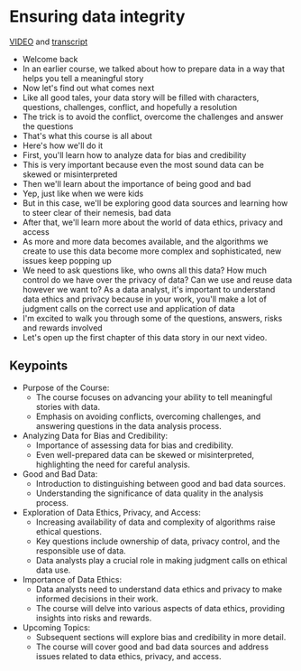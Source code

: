 # Ensuring data integrity

[VIDEO](./resources/1_VIDEO_Ensuring-data-integrity.mp4) and [transcript](./resources/1_VIDEO_Ensuring-data-integrity.txt)

- Welcome back
- In an earlier course, we talked about how to prepare data in a way that helps you tell a meaningful story
- Now let's find out what comes next
- Like all good tales, your data story will be filled with characters, questions, challenges, conflict, and hopefully a resolution
- The trick is to avoid the conflict, overcome the challenges and answer the questions
- That's what this course is all about
- Here's how we'll do it
- First, you'll learn how to analyze data for bias and credibility
- This is very important because even the most sound data can be skewed or misinterpreted
- Then we'll learn about the importance of being good and bad
- Yep, just like when we were kids
- But in this case, we'll be exploring good data sources and learning how to steer clear of their nemesis, bad data
- After that, we'll learn more about the world of data ethics, privacy and access
- As more and more data becomes available, and the algorithms we create to use this data become more complex and sophisticated, new issues keep popping up
- We need to ask questions like, who owns all this data? How much control do we have over the privacy of data? Can we use and reuse data however we want to? As a data analyst, it's important to understand data ethics and privacy because in your work, you'll make a lot of judgment calls on the correct use and application of data
- I'm excited to walk you through some of the questions, answers, risks and rewards involved
- Let's open up the first chapter of this data story in our next video.

## Keypoints

- Purpose of the Course:
  - The course focuses on advancing your ability to tell meaningful stories with data.
  - Emphasis on avoiding conflicts, overcoming challenges, and answering questions in the data analysis process.
- Analyzing Data for Bias and Credibility:
  - Importance of assessing data for bias and credibility.
  - Even well-prepared data can be skewed or misinterpreted, highlighting the need for careful analysis.
- Good and Bad Data:
  - Introduction to distinguishing between good and bad data sources.
  - Understanding the significance of data quality in the analysis process.
- Exploration of Data Ethics, Privacy, and Access:
  - Increasing availability of data and complexity of algorithms raise ethical questions.
  - Key questions include ownership of data, privacy control, and the responsible use of data.
  - Data analysts play a crucial role in making judgment calls on ethical data use.
- Importance of Data Ethics:
  - Data analysts need to understand data ethics and privacy to make informed decisions in their work.
  - The course will delve into various aspects of data ethics, providing insights into risks and rewards.
- Upcoming Topics:
  - Subsequent sections will explore bias and credibility in more detail.
  - The course will cover good and bad data sources and address issues related to data ethics, privacy, and access.
